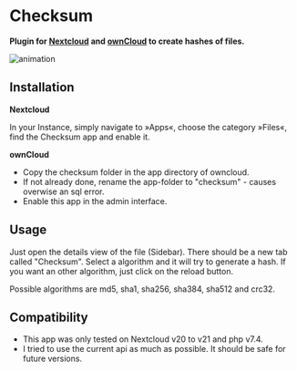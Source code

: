 Checksum
========

**Plugin for [Nextcloud](https://nextcloud.com) and [ownCloud](https://owncloud.org) to create hashes of files.**

![animation](screenshots/checksum.gif)

Installation
------------

**Nextcloud**

In your Instance, simply navigate to »Apps«, choose the category »Files«, find the Checksum app and enable it.

**ownCloud**
- Copy the checksum folder in the app directory of owncloud.
- If not already done, rename the app-folder to "checksum" - causes overwise an sql error.
- Enable this app in the admin interface.

Usage
-----

Just open the details view of the file (Sidebar). There should be a new tab called "Checksum". Select a algorithm and it will try to generate a hash. If you want an other algorithm, just click on the reload button. 

Possible algorithms are md5, sha1, sha256, sha384, sha512 and crc32.

Compatibility
-------------

- This app was only tested on Nextcloud v20 to v21 and php v7.4.
- I tried to use the current api as much as possible. It should be safe for future versions.
